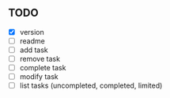 ## TODO
- [x] version
- [ ] readme
- [ ] add task
- [ ] remove task
- [ ] complete task
- [ ] modify task
- [ ] list tasks (uncompleted, completed, limited)
